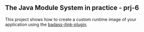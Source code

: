 ## The Java Module System in practice - prj-6

This project shows how to create a custom runtime image of your application using the [badass-jlink-plugin](https://github.com/beryx/badass-jlink-plugin).
